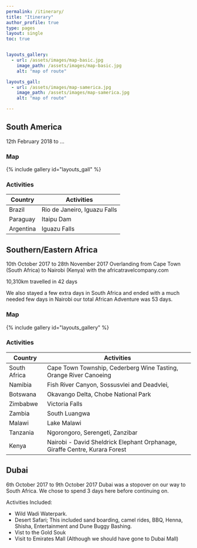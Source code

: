 ```yaml
---
permalink: /itinerary/
title: "Itinerary"
author_profile: true
type: pages
layout: single
toc: true


layouts_gallery:
  - url: /assets/images/map-basic.jpg
    image_path: /assets/images/map-basic.jpg
    alt: "map of route"

layouts_gall:
  - url: /assets/images/map-samerica.jpg
    image_path: /assets/images/map-samerica.jpg
    alt: "map of route"

---
```

## South America
12th February 2018 to ...

### Map
{% include gallery id="layouts_gall" %}

### Activities

| Country                                     | Activities                                          |
| ------------------------------------------- | ----------------------------------------------------- |
| Brazil | Rio de Janeiro, Iguazu Falls |
| Paraguay | Itaipu Dam |
| Argentina | Iguazu Falls |


## Southern/Eastern Africa
10th October 2017 to 28th November 2017
Overlanding from Cape Town (South Africa) to Nairobi (Kenya) with the africatravelcompany.com

10,310km travelled in 42 days

We also stayed a few extra days in South Africa and ended with a much needed few days in Nairobi our total African Adventure was 53 days.

### Map
{% include gallery id="layouts_gallery" %}

### Activities

| Country                                     | Activities                                          |
| ------------------------------------------- | ----------------------------------------------------- |
| South Africa | Cape Town Township, Cederberg Wine Tasting, Orange River Canoeing |
| Namibia| Fish River Canyon, Sossusvlei and Deadvlei, |
| Botswana | Okavango Delta, Chobe National Park |
| Zimbabwe| Victoria Falls |
| Zambia | South Luangwa |
| Malawi | Lake Malawi |
| Tanzania | Ngorongoro, Serengeti, Zanzibar |
| Kenya | Nairobi - David Sheldrick Elephant Orphanage, Giraffe Centre, Kurara Forest |


## Dubai
6th October 2017 to 9th October 2017
Dubai was a stopover on our way to South Africa. We chose to spend 3 days here before continuing on. 

Activities Included:
- Wild Wadi Waterpark.
- Desert Safari; This included sand boarding, camel rides, BBQ, Henna, Shisha, Entertainment and Dune Buggy Bashing.
- Vist to the Gold Souk
- Visit to Emirates Mall (Although we should have gone to Dubai Mall)
